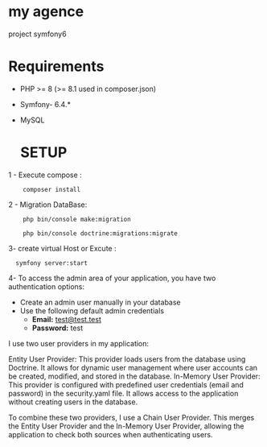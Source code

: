 # my agence
project symfony6
# **Requirements**
- PHP >= 8 (>= 8.1 used in composer.json)
- Symfony- 6.4.*
- MySQL
  
  # **SETUP**
1 - Execute compose :

~~~
    composer install
~~~

2 - Migration DataBase:
~~~
    php bin/console make:migration 
~~~
~~~
    php bin/console doctrine:migrations:migrate
~~~

3- create virtual Host or Excute :
~~~
  symfony server:start
~~~

4- To access the admin area of your application, you have two authentication options:

   - Create an admin user manually in your database
   - Use the following default admin credentials
     - **Email:** test@test.test
     - **Password:** test
    
       
I use two user providers in my application:

Entity User Provider: This provider loads users from the database using Doctrine. It allows for dynamic user management where user accounts can be created, modified, and stored in the database.
In-Memory User Provider: This provider is configured with predefined user credentials (email and password) in the security.yaml file. It allows access to the application without creating users in the database.

To combine these two providers, I use a Chain User Provider. This merges the Entity User Provider and the In-Memory User Provider, allowing the application to check both sources when authenticating users.
